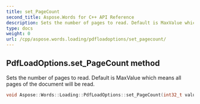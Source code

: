 ```yaml
---
title: set_PageCount
second_title: Aspose.Words for C++ API Reference
description: Sets the number of pages to read. Default is MaxValue which means all pages of the document will be read. 
type: docs
weight: 0
url: /cpp/aspose.words.loading/pdfloadoptions/set_pagecount/
---
```

## PdfLoadOptions.set_PageCount method


Sets the number of pages to read. Default is MaxValue which means all pages of the document will be read.

```cpp
void Aspose::Words::Loading::PdfLoadOptions::set_PageCount(int32_t value)
```

